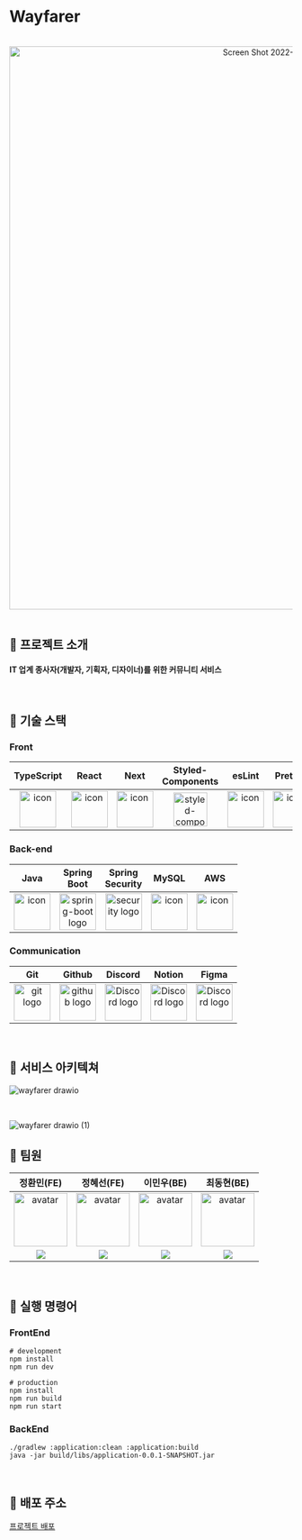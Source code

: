 # Wayfarer

<br>
<div align="center" style="display:flex;">
  <img width="1000" alt="Screen Shot 2022-09-18 at 2 14 10 AM" src="https://user-images.githubusercontent.com/65848374/212693464-d04ad430-2969-4175-94b8-6c505139b3b2.png">
</div>

<br>

## 🚀 프로젝트 소개

#### IT 업계 종사자(개발자, 기획자, 디자이너)를 위한 커뮤니티 서비스

<br>

## 🚀 기술 스택
### Front

| TypeScript | React | Next | Styled-<br>Components | esLint | Prettier |
| :---: | :---: | :---: | :---: | :---: | :---: |
| <img src="https://user-images.githubusercontent.com/65848374/212696094-a7269472-2be7-49c3-9911-508d8e740710.svg" alt="icon" width="65" height="65" /> | <img src="https://user-images.githubusercontent.com/65848374/212695846-dde59eaf-ccea-41bd-9189-0dfde6ff11ae.svg" alt="icon" width="65" height="65" /> | <img src="https://user-images.githubusercontent.com/65848374/212695324-65df1b52-bf0f-4fe3-b91d-ee7c84f6a2a6.svg" alt="icon" width="65" height="65" /> | <img src="https://user-images.githubusercontent.com/102649010/190989271-ff9a9e3d-6a8d-4007-85d5-582892daafa9.png" alt="styled-components icon" width="60" height="60" /> | <img src="https://user-images.githubusercontent.com/65848374/212696256-5bfe5b87-1530-49b7-ac24-214cc9bf9051.svg" alt="icon" width="65" height="65" /> | <img src="https://prettier.io/icon.png" alt="icon" width="65" height="65" /> |


### Back-end
| Java | Spring<br>Boot | Spring<br>Security | MySQL | AWS |
| :---: | :---: | :---: | :---: | :---: |
| <img src="https://cdn-icons-png.flaticon.com/512/5968/5968282.png" alt="icon" width="65" height="65" /> | <img alt="spring-boot logo" src="https://t1.daumcdn.net/cfile/tistory/27034D4F58E660F616" width="65" height="65" >| <img alt="security logo" src="https://user-images.githubusercontent.com/44282342/190943312-b9cb7da5-d189-42f0-96e8-1f293cd26379.svg" height="65" width="65" > | <img src="https://i.pinimg.com/originals/09/7b/34/097b349ab1d78c15744c3a89ff457939.png" alt="icon" width="65" height="65" /> |<img src="https://lavca.org/app/uploads/2019/10/aws-logo-square.png" alt="icon" width="65" height="65" /> |

### Communication
| Git | Github | Discord | Notion | Figma
| :---: | :---: | :---: | :---: | :---: |
| <img alt="git logo" src="https://git-scm.com/images/logos/logomark-orange@2x.png" width="65" height="65" > | <img alt="github logo" src="https://github.githubassets.com/images/modules/logos_page/GitHub-Mark.png" width="65" height="65"> | <img alt="Discord logo" src="https://assets-global.website-files.com/6257adef93867e50d84d30e2/62595384e89d1d54d704ece7_3437c10597c1526c3dbd98c737c2bcae.svg" height="65" width="65"> | <img alt="Discord logo" src="https://user-images.githubusercontent.com/65848374/212697933-461bbd18-fe4e-4e58-ab0b-cfebc0d75b83.svg" height="65" width="65"> | <img alt="Discord logo" src="https://user-images.githubusercontent.com/65848374/212698722-139b5d61-2e4b-426c-9370-7af2dbdc0fb2.png" height="65" width="65"> |

<br>

## 🚀 서비스 아키텍쳐

![wayfarer drawio](https://user-images.githubusercontent.com/44282342/214735805-bed9215a-55e9-4eff-98da-70af5cf8e102.png)

<br>

![wayfarer drawio (1)](https://user-images.githubusercontent.com/44282342/214735797-9dc79268-0c07-47e9-819d-ded5b4824b68.png)


## 🚀 팀원

| 정환민(FE) | 정혜선(FE) | 이민우(BE) | 최동현(BE) |
| :--: | :--: | :--: | :--: |
| <img width="95px" height="95px" src="https://avatars.githubusercontent.com/u/65848374?v=4" alt="avatar" /> | <img width="95px" height="95px" src="https://avatars.githubusercontent.com/u/90498108?v=4" alt="avatar" /> | <img width="95px" height="95px" src="https://avatars.githubusercontent.com/u/44282342?v=4" alt="avatar" />|<img width="95px" height="95px" src="https://avatars.githubusercontent.com/u/95848796?v=4" alt="avatar" />|
|[<img src="https://img.shields.io/badge/GitHub-181717?style=for-the-badge&logo=GitHub&logoColor=white"/>](https://github.com/JEONGHWANMIN) | [<img src="https://img.shields.io/badge/GitHub-181717?style=for-the-badge&logo=GitHub&logoColor=white"/>](https://github.com/seonnn) | [<img src="https://img.shields.io/badge/GitHub-181717?style=for-the-badge&logo=GitHub&logoColor=white"/>](https://github.com/minoolian) | [<img src="https://img.shields.io/badge/GitHub-181717?style=for-the-badge&logo=GitHub&logoColor=white"/>](https://github.com/5witchkr)|  

<br>

## 🚀 실행 명령어

### FrontEnd 
```
# development
npm install
npm run dev

# production
npm install
npm run build
npm run start
```

### BackEnd
```
./gradlew :application:clean :application:build
java -jar build/libs/application-0.0.1-SNAPSHOT.jar
```

<br>

## 🚀 배포 주소

[프로젝트 배포 ](https://wayfarer-it.duckdns.org/)
